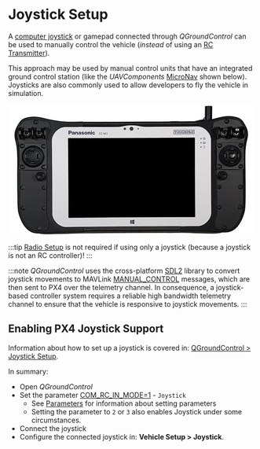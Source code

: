# Joystick Setup

A [computer joystick](https://en.wikipedia.org/wiki/Joystick) or gamepad connected through _QGroundControl_ can be used to manually control the vehicle (_instead_ of using an [RC Transmitter](../config/radio.md)).

This approach may be used by manual control units that have an integrated ground control station (like the _UAVComponents_ [MicroNav](https://uxvtechnologies.com/ground-control-stations/micronav/) shown below).
Joysticks are also commonly used to allow developers to fly the vehicle in simulation.

![Joystick MicroNav](../../assets/peripherals/joystick/micronav.jpg)

:::tip
[Radio Setup](../config/radio.md) is not required if using only a joystick (because a joystick is not an RC controller)!
:::

:::note
_QGroundControl_ uses the cross-platform [SDL2](http://www.libsdl.org/index.php) library to convert joystick movements to MAVLink [MANUAL_CONTROL](https://mavlink.io/en/messages/common.html#MANUAL_CONTROL) messages, which are then sent to PX4 over the telemetry channel.
In consequence, a joystick-based controller system requires a reliable high bandwidth telemetry channel to ensure that the vehicle is responsive to joystick movements.
:::

## Enabling PX4 Joystick Support

Information about how to set up a joystick is covered in: [QGroundControl > Joystick Setup](https://docs.qgroundcontrol.com/master/en/SetupView/Joystick.html).

In summary:

- Open _QGroundControl_
- Set the parameter [COM_RC_IN_MODE=1](../advanced_config/parameter_reference.md#COM_RC_IN_MODE) - `Joystick`
  - See [Parameters](https://docs.qgroundcontrol.com/master/en/SetupView/Parameters.html) for information about setting parameters
  - Setting the parameter to `2` or `3` also enables Joystick under some circumstances.
- Connect the joystick
- Configure the connected joystick in: **Vehicle Setup > Joystick**.
